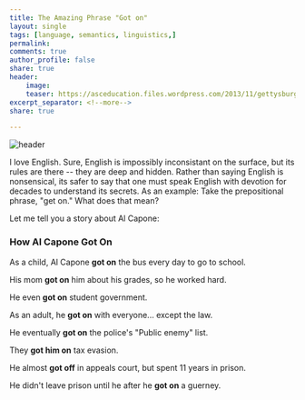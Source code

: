 ```yaml
---
title: The Amazing Phrase "Got on"
layout: single
tags: [language, semantics, linguistics,]
permalink: 
comments: true
author_profile: false
share: true
header:
    image: 
    teaser: https://asceducation.files.wordpress.com/2013/11/gettysburgwordle.png
excerpt_separator: <!--more-->
share: true

---
```


![header](https://asceducation.files.wordpress.com/2013/11/gettysburgwordle.png)

I love English. Sure, English is impossibly inconsistant on the surface, but its rules are there -- they are deep and hidden. Rather than saying English is nonsensical, its safer to say that one must speak English with devotion for decades to understand its secrets. As an example: Take the prepositional phrase, "get on." What does that mean? 

Let me tell you a story about Al Capone: 

### How Al Capone Got On

As a child, Al Capone __got on__ the bus every day to go to school. 

His mom __got on__ him about his grades, so he worked hard. 

He even __got on__ student government. 

As an adult, he __got on__ with everyone... except the law.

He eventually __got on__ the police's "Public enemy" list.

They __got him on__ tax evasion. 

He almost __got off__ in appeals court, but spent 11 years in prison.

He didn't leave prison until he after he __got on__ a guerney. 


